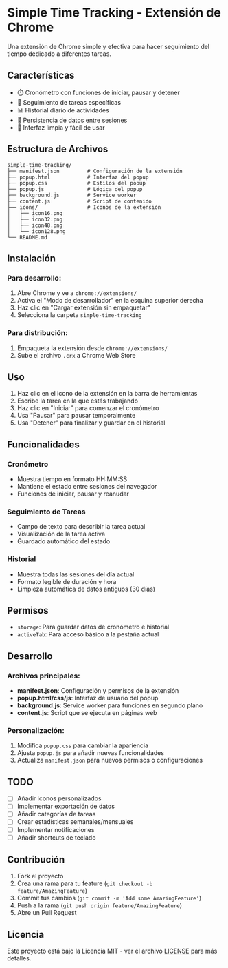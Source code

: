 # Simple Time Tracking - Extensión de Chrome

Una extensión de Chrome simple y efectiva para hacer seguimiento del tiempo dedicado a diferentes tareas.

## Características

- ⏱️ Cronómetro con funciones de iniciar, pausar y detener
- 📝 Seguimiento de tareas específicas
- 📊 Historial diario de actividades
- 💾 Persistencia de datos entre sesiones
- 🎨 Interfaz limpia y fácil de usar

## Estructura de Archivos

```
simple-time-tracking/
├── manifest.json         # Configuración de la extensión
├── popup.html            # Interfaz del popup
├── popup.css             # Estilos del popup
├── popup.js              # Lógica del popup
├── background.js         # Service worker
├── content.js            # Script de contenido
├── icons/                # Iconos de la extensión
│   ├── icon16.png
│   ├── icon32.png
│   ├── icon48.png
│   └── icon128.png
└── README.md
```

## Instalación

### Para desarrollo:

1. Abre Chrome y ve a `chrome://extensions/`
2. Activa el "Modo de desarrollador" en la esquina superior derecha
3. Haz clic en "Cargar extensión sin empaquetar"
4. Selecciona la carpeta `simple-time-tracking`

### Para distribución:

1. Empaqueta la extensión desde `chrome://extensions/`
2. Sube el archivo `.crx` a Chrome Web Store

## Uso

1. Haz clic en el icono de la extensión en la barra de herramientas
2. Escribe la tarea en la que estás trabajando
3. Haz clic en "Iniciar" para comenzar el cronómetro
4. Usa "Pausar" para pausar temporalmente
5. Usa "Detener" para finalizar y guardar en el historial

## Funcionalidades

### Cronómetro
- Muestra tiempo en formato HH:MM:SS
- Mantiene el estado entre sesiones del navegador
- Funciones de iniciar, pausar y reanudar

### Seguimiento de Tareas
- Campo de texto para describir la tarea actual
- Visualización de la tarea activa
- Guardado automático del estado

### Historial
- Muestra todas las sesiones del día actual
- Formato legible de duración y hora
- Limpieza automática de datos antiguos (30 días)

## Permisos

- `storage`: Para guardar datos de cronómetro e historial
- `activeTab`: Para acceso básico a la pestaña actual

## Desarrollo

### Archivos principales:

- **manifest.json**: Configuración y permisos de la extensión
- **popup.html/css/js**: Interfaz de usuario del popup
- **background.js**: Service worker para funciones en segundo plano
- **content.js**: Script que se ejecuta en páginas web

### Personalización:

1. Modifica `popup.css` para cambiar la apariencia
2. Ajusta `popup.js` para añadir nuevas funcionalidades
3. Actualiza `manifest.json` para nuevos permisos o configuraciones

## TODO

- [ ] Añadir iconos personalizados
- [ ] Implementar exportación de datos
- [ ] Añadir categorías de tareas
- [ ] Crear estadísticas semanales/mensuales
- [ ] Implementar notificaciones
- [ ] Añadir shortcuts de teclado

## Contribución

1. Fork el proyecto
2. Crea una rama para tu feature (`git checkout -b feature/AmazingFeature`)
3. Commit tus cambios (`git commit -m 'Add some AmazingFeature'`)
4. Push a la rama (`git push origin feature/AmazingFeature`)
5. Abre un Pull Request

## Licencia

Este proyecto está bajo la Licencia MIT - ver el archivo [LICENSE](LICENSE) para más detalles.
